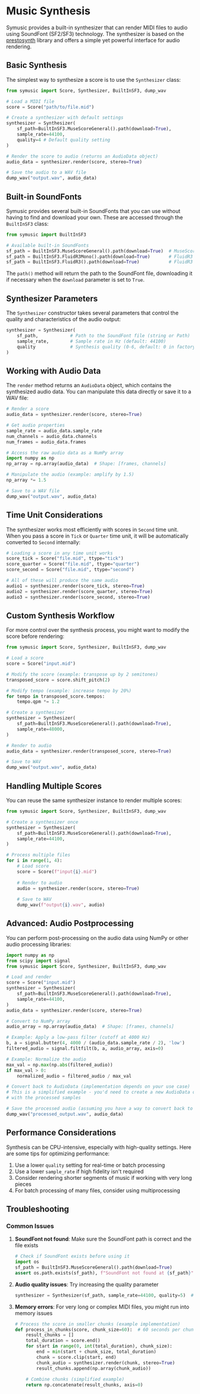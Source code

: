# Music Synthesis

Symusic provides a built-in synthesizer that can render MIDI files to audio using SoundFont (SF2/SF3) technology. The synthesizer is based on the [prestosynth](https://github.com/lzqlzzq/prestosynth) library and offers a simple yet powerful interface for audio rendering.

## Basic Synthesis

The simplest way to synthesize a score is to use the `Synthesizer` class:

```python
from symusic import Score, Synthesizer, BuiltInSF3, dump_wav

# Load a MIDI file
score = Score("path/to/file.mid")

# Create a synthesizer with default settings
synthesizer = Synthesizer(
    sf_path=BuiltInSF3.MuseScoreGeneral().path(download=True),
    sample_rate=44100,
    quality=4 # Default quality setting
)

# Render the score to audio (returns an AudioData object)
audio_data = synthesizer.render(score, stereo=True)

# Save the audio to a WAV file
dump_wav("output.wav", audio_data)
```

## Built-in SoundFonts

Symusic provides several built-in SoundFonts that you can use without having to find and download your own. These are accessed through the `BuiltInSF3` class:

```python
from symusic import BuiltInSF3

# Available built-in SoundFonts
sf_path = BuiltInSF3.MuseScoreGeneral().path(download=True)  # MuseScore General (default)
sf_path = BuiltInSF3.FluidR3Mono().path(download=True)       # FluidR3 Mono
sf_path = BuiltInSF3.FluidR3().path(download=True)           # FluidR3 GM
```

The `path()` method will return the path to the SoundFont file, downloading it if necessary when the `download` parameter is set to `True`.

## Synthesizer Parameters

The `Synthesizer` constructor takes several parameters that control the quality and characteristics of the audio output:

```python
synthesizer = Synthesizer(
    sf_path,            # Path to the SoundFont file (string or Path)
    sample_rate,        # Sample rate in Hz (default: 44100)
    quality             # Synthesis quality (0-6, default: 0 in factory, 4 often good)
)
```

## Working with Audio Data

The `render` method returns an `AudioData` object, which contains the synthesized audio data. You can manipulate this data directly or save it to a WAV file:

```python
# Render a score
audio_data = synthesizer.render(score, stereo=True)

# Get audio properties
sample_rate = audio_data.sample_rate
num_channels = audio_data.channels
num_frames = audio_data.frames

# Access the raw audio data as a NumPy array
import numpy as np
np_array = np.array(audio_data)  # Shape: [frames, channels]

# Manipulate the audio (example: amplify by 1.5)
np_array *= 1.5

# Save to a WAV file
dump_wav("output.wav", audio_data)
```

## Time Unit Considerations

The synthesizer works most efficiently with scores in `Second` time unit. When you pass a score in `Tick` or `Quarter` time unit, it will be automatically converted to `Second` internally:

```python
# Loading a score in any time unit works
score_tick = Score("file.mid", ttype="tick")
score_quarter = Score("file.mid", ttype="quarter")
score_second = Score("file.mid", ttype="second")

# All of these will produce the same audio
audio1 = synthesizer.render(score_tick, stereo=True)
audio2 = synthesizer.render(score_quarter, stereo=True)
audio3 = synthesizer.render(score_second, stereo=True)
```

## Custom Synthesis Workflow

For more control over the synthesis process, you might want to modify the score before rendering:

```python
from symusic import Score, Synthesizer, BuiltInSF3, dump_wav

# Load a score
score = Score("input.mid")

# Modify the score (example: transpose up by 2 semitones)
transposed_score = score.shift_pitch(2)

# Modify tempo (example: increase tempo by 20%)
for tempo in transposed_score.tempos:
    tempo.qpm *= 1.2

# Create a synthesizer
synthesizer = Synthesizer(
    sf_path=BuiltInSF3.MuseScoreGeneral().path(download=True),
    sample_rate=48000,
)

# Render to audio
audio_data = synthesizer.render(transposed_score, stereo=True)

# Save to WAV
dump_wav("output.wav", audio_data)
```

## Handling Multiple Scores

You can reuse the same synthesizer instance to render multiple scores:

```python
from symusic import Score, Synthesizer, BuiltInSF3, dump_wav

# Create a synthesizer once
synthesizer = Synthesizer(
    sf_path=BuiltInSF3.MuseScoreGeneral().path(download=True),
    sample_rate=44100,
)

# Process multiple files
for i in range(1, 4):
    # Load score
    score = Score(f"input{i}.mid")
    
    # Render to audio
    audio = synthesizer.render(score, stereo=True)
    
    # Save to WAV
    dump_wav(f"output{i}.wav", audio)
```

## Advanced: Audio Postprocessing

You can perform post-processing on the audio data using NumPy or other audio processing libraries:

```python
import numpy as np
from scipy import signal
from symusic import Score, Synthesizer, BuiltInSF3, dump_wav

# Load and render
score = Score("input.mid")
synthesizer = Synthesizer(
    sf_path=BuiltInSF3.MuseScoreGeneral().path(download=True),
    sample_rate=44100,
)
audio_data = synthesizer.render(score, stereo=True)

# Convert to NumPy array
audio_array = np.array(audio_data)  # Shape: [frames, channels]

# Example: Apply a low-pass filter (cutoff at 4000 Hz)
b, a = signal.butter(4, 4000 / (audio_data.sample_rate / 2), 'low')
filtered_audio = signal.filtfilt(b, a, audio_array, axis=0)

# Example: Normalize the audio
max_val = np.max(np.abs(filtered_audio))
if max_val > 0:
    normalized_audio = filtered_audio / max_val

# Convert back to AudioData (implementation depends on your use case)
# This is a simplified example - you'd need to create a new AudioData object
# with the processed samples

# Save the processed audio (assuming you have a way to convert back to AudioData)
dump_wav("processed_output.wav", audio_data)
```

## Performance Considerations

Synthesis can be CPU-intensive, especially with high-quality settings. Here are some tips for optimizing performance:

1. Use a lower `quality` setting for real-time or batch processing
2. Use a lower `sample_rate` if high fidelity isn't required
3. Consider rendering shorter segments of music if working with very long pieces
4. For batch processing of many files, consider using multiprocessing

## Troubleshooting

### Common Issues

1. **SoundFont not found**: Make sure the SoundFont path is correct and the file exists
   ```python
   # Check if SoundFont exists before using it
   import os
   sf_path = BuiltInSF3.MuseScoreGeneral().path(download=True)
   assert os.path.exists(sf_path), f"SoundFont not found at {sf_path}"
   ```

2. **Audio quality issues**: Try increasing the quality parameter
   ```python
   synthesizer = Synthesizer(sf_path, sample_rate=44100, quality=5)  # Higher quality
   ```

3. **Memory errors**: For very long or complex MIDI files, you might run into memory issues
   ```python
   # Process the score in smaller chunks (example implementation)
   def process_in_chunks(score, chunk_size=60):  # 60 seconds per chunk
       result_chunks = []
       total_duration = score.end()
       for start in range(0, int(total_duration), chunk_size):
           end = min(start + chunk_size, total_duration)
           chunk = score.clip(start, end)
           chunk_audio = synthesizer.render(chunk, stereo=True)
           result_chunks.append(np.array(chunk_audio))
       
       # Combine chunks (simplified example)
       return np.concatenate(result_chunks, axis=0)
   ```
